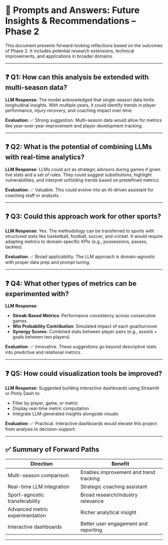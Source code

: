 # 🧠 Prompts and Answers: Future Insights & Recommendations – Phase 2

This document presents forward-looking reflections based on the outcomes of Phase 2. It includes potential research extensions, technical improvements, and applications in broader domains.

---

## ❓ Q1: How can this analysis be extended with multi-season data?

**LLM Response**: The model acknowledged that single-season data limits longitudinal insights. With multiple years, it could identify trends in player performance, injury recovery, and coaching impact over time.

**Evaluation**: ✅ Strong suggestion. Multi-season data would allow for metrics like year-over-year improvement and player development tracking.

---

## ❓ Q2: What is the potential of combining LLMs with real-time analytics?

**LLM Response**: LLMs could act as strategic advisors during games if given live stats and a set of rules. They could suggest substitutions, highlight vulnerabilities, and interpret unfolding trends based on predefined metrics.

**Evaluation**: ✅ Valuable. This could evolve into an AI-driven assistant for coaching staff or analysts.

---

## ❓ Q3: Could this approach work for other sports?

**LLM Response**: Yes. The methodology can be transferred to sports with structured stats like basketball, football, soccer, and cricket. It would require adapting metrics to domain-specific KPIs (e.g., possessions, passes, tackles).

**Evaluation**: ✅ Broad applicability. The LLM approach is domain-agnostic with proper data prep and prompt tuning.

---

## ❓ Q4: What other types of metrics can be experimented with?

**LLM Response**:
- **Streak-Based Metrics**: Performance consistency across consecutive games
- **Win Probability Contribution**: Simulated impact of each goal/turnover
- **Synergy Scores**: Combined stats between player pairs (e.g., assists + goals between two players)

**Evaluation**: ✅ Innovative. These suggestions go beyond descriptive stats into predictive and relational metrics.

---

## ❓ Q5: How could visualization tools be improved?

**LLM Response**: Suggested building interactive dashboards using Streamlit or Plotly Dash to:
- Filter by player, game, or metric
- Display real-time metric computation
- Integrate LLM-generated insights alongside visuals

**Evaluation**: ✅ Practical. Interactive dashboards would elevate this project from analysis to decision-support.

---

## ✅ Summary of Forward Paths

| Direction                          | Benefit                                |
|-----------------------------------|----------------------------------------|
| Multi-season comparison           | Enables improvement and trend tracking |
| Real-time LLM integration         | Strategic coaching assistant           |
| Sport-agnostic transferability    | Broad research/industry relevance      |
| Advanced metric experimentation   | Richer analytical insight              |
| Interactive dashboards            | Better user engagement and reporting   |

---
